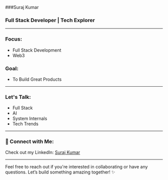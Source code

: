 ###Suraj Kumar

### Full Stack Developer | Tech Explorer

---

### Focus: 
- Full Stack Development
- Web3

### Goal: 
- To Build Great Products

---

### Let's Talk:
- Full Stack
- AI
- System Internals
- Tech Trends

---

### 🚀 Connect with Me:
Check out my LinkedIn: [Suraj Kumar](https://www.linkedin.com/in/suraj-kumar-99a085295/)

---

Feel free to reach out if you're interested in collaborating or have any questions. Let’s build something amazing together! ✨
